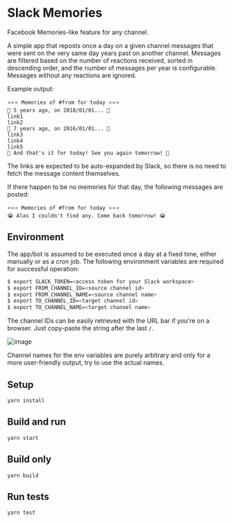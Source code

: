 # Slack Memories

Facebook Memories-like feature for any channel.

A simple app that reposts once a day on a given channel messages that were sent on the very same day years past on another channel. Messages are filtered based on the number of reactions received, sorted in descending order, and the number of messages per year is configurable. Messages without any reactions are ignored.

Example output:
```
⭐️⭐️⭐️ Memories of #from for today ⭐️⭐️⭐️
💭 5 years ago, on 2018/01/01... 💭
link1
link2
💭 7 years ago, on 2016/01/01... 💭
link3
link4
link5
👋 And that's it for today! See you again tomorrow! 👋
```

The links are expected to be auto-expanded by Slack, so there is no need to fetch the message content themselves.

If there happen to be no memories for that day, the following messages are posted:

```
⭐️⭐️⭐️ Memories of #from for today ⭐️⭐️⭐️
😭 Alas I couldn't find any. Come back tomorrow! 😭
```

## Environment

The app/bot is assumed to be executed once a day at a fixed time, either manually or as a cron job.
The following environment variables are required for successful operation:

```zsh
$ export SLACK_TOKEN=<access token for your Slack workspace>
$ export FROM_CHANNEL_ID=<source channel id>
$ export FROM_CHANNEL_NAME=<source channel name>
$ export TO_CHANNEL_ID=<target channel id>
$ export TO_CHANNEL_NAME=<target channel name>
```

The channel IDs can be easily retrieved with the URL bar if you're on a browser. Just copy-paste the string after the last `/`.

![image](https://user-images.githubusercontent.com/97494405/221216941-e98122d3-7176-40fb-8afb-4f0a9afe81e5.png)

Channel names for the env variables are purely arbitrary and only for a more user-friendly output, try to use the actual names.


## Setup
`yarn install`

## Build and run
`yarn start`

## Build only
`yarn build`

## Run tests
`yarn test`
